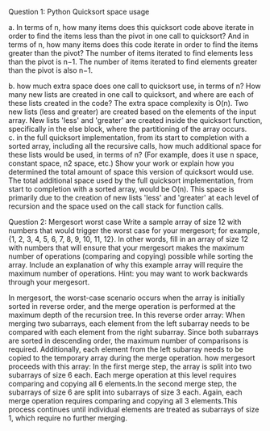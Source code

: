 Question 1: Python Quicksort space usage

a. In terms of n, how many items does this quicksort code above iterate in order to find the items less than the pivot in one call to quicksort? And in terms of n, how many items does this code iterate in order to find the items greater than the pivot? 
The number of items iterated to find elements less than the pivot is n−1.
The number of items iterated to find elements greater than the pivot is also n−1.

b. how much extra space does one call to quicksort use, in terms of n? How many new lists are created in one call to quicksort, and where are each of these lists created in the code? 
The extra space complexity is O(n). Two new lists (less and greater) are created based on the elements of the input array. New lists 'less' and 'greater' are created inside the quicksort function, specifically in the else block, where the partitioning of the array occurs.                                                                                                                                                            
c. in the full quicksort implementation, from its start to completion with a sorted array, including all the recursive calls, how much additional space for these lists would be used, in terms of n? (For example, does it use n space, constant space, n2 space, etc.) Show your work or explain how you determined the total amount of space this version of quicksort would use. 
The total additional space used by the full quicksort implementation, from start to completion with a sorted array, would be O(n). This space is primarily due to the creation of new lists 'less' and 'greater' at each level of recursion and the space used on the call stack for function calls.


Question 2: Mergesort worst case
Write a sample array of size 12 with numbers that would trigger the worst case for your mergesort; for example, {1, 2, 3, 4, 5, 6, 7, 8, 9, 10, 11, 12}. In other words, fill in an array of size 12 with numbers that will ensure that your mergesort makes the maximum number of operations (comparing and copying) possible while sorting the array. Include an explanation of why this example array will require the maximum number of operations. Hint: you may want to work backwards through your mergesort. 

In mergesort, the worst-case scenario occurs when the array is initially sorted in reverse order, and the merge operation is performed at the maximum depth of the recursion tree.
In this reverse order array:
When merging two subarrays, each element from the left subarray needs to be compared with each element from the right subarray. Since both subarrays are sorted in descending order, the maximum number of comparisons is required.
Additionally, each element from the left subarray needs to be copied to the temporary array during the merge operation.
how mergesort proceeds with this array:
In the first merge step, the array is split into two subarrays of size 6 each. Each merge operation at this level requires comparing and copying all 6 elements.In the second merge step, the subarrays of size 6 are split into subarrays of size 3 each. Again, each merge operation requires comparing and copying all 3 elements.This process continues until individual elements are treated as subarrays of size 1, which require no further merging.